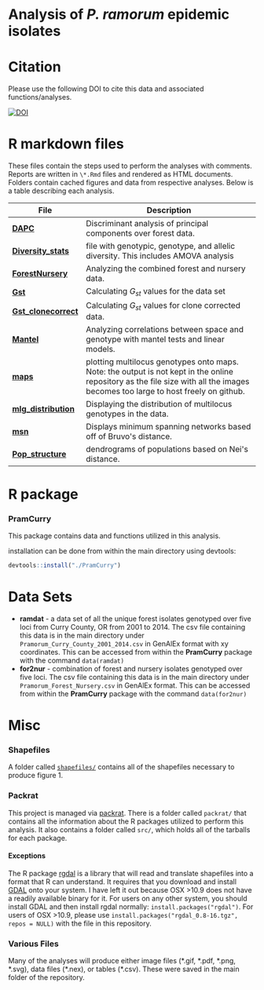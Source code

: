 # Analysis of *P. ramorum* epidemic isolates

Citation
========
Please use the following DOI to cite this data and associated functions/analyses.

[![DOI](https://zenodo.org/badge/doi/10.5281/zenodo.13007.svg)](http://dx.doi.org/10.5281/zenodo.13007)


R markdown files
========

These files contain the steps used to perform the analyses with comments.
Reports are written in `\*.Rmd` files and rendered as HTML documents. Folders
contain cached figures and data from respective analyses. Below is a table
describing each analysis.

|File|Description|
|----|----|
|[**DAPC**](DAPC.Rmd)|Discriminant analysis of principal components over forest data.|
|[**Diversity_stats**](Diversity_stats.Rmd)|file with genotypic, genotype, and allelic diversity. This includes AMOVA analysis|
|[**ForestNursery**](ForestNursery.Rmd)|Analyzing the combined forest and nursery data.|
|[**Gst**](Gst.Rmd)|Calculating $G_{st}$ values for the data set|
|[**Gst_clonecorrect**](Gst_clonecorrect.Rmd)|Calculating $G_{st}$ values for clone corrected data.|
|[**Mantel**](Mantel.Rmd)|Analyzing correlations between space and genotype with mantel tests and linear models.|
|[**maps**](maps.Rmd)| plotting multilocus genotypes onto maps. Note: the output is not kept in the online repository as the file size with all the images becomes too large to host freely on github.|
|[**mlg_distribution**](mlg_distribution.Rmd)| Displaying the distribution of multilocus genotypes in the data. |
|[**msn**](msn.Rmd)| Displays minimum spanning networks based off of Bruvo's distance. |
|[**Pop_structure**](Pop_structure.Rmd)|dendrograms of populations based on Nei's distance.|

R package
=========

### PramCurry

This package contains data and functions utilized in this analysis.

installation can be done from within the main directory using devtools:

```r
devtools::install("./PramCurry")
```

Data Sets
=========

  - **ramdat** - a data set of all the unique forest isolates genotyped over
    five loci from Curry County, OR from 2001 to 2014. The csv file containing
    this data is in the main directory under
    `Pramorum_Curry_County_2001_2014.csv` in GenAlEx format with xy coordinates.
    This can be accessed from within the **PramCurry** package with the command
    `data(ramdat)`
  - **for2nur** - combination of forest and nursery isolates genotyped over five
    loci. The csv file containing this data is in the main directory under
    `Pramorum_Forest_Nursery.csv` in GenAlEx format. This can be accessed from
    within the **PramCurry** package with the command `data(for2nur)`
  
Misc
=========

### Shapefiles

A folder called [`shapefiles/`](shapefiles) contains all of the shapefiles necessary to
produce figure 1.

### Packrat

This project is managed via [packrat](http://rstudio.github.io/packrat/). There
is a folder called `packrat/` that contains all the information about the R
packages utilized to perform this analysis. It also contains a folder called
`src/`, which holds all of the tarballs for each package.

#### Exceptions

The R package [rgdal](http://cran.r-project.org/web/packages/rgdal/) is a
library that will read and translate shapefiles into a format that R can
understand. It requires that you download and install
[GDAL](http://www.gdal.org/) onto your system. I have left it out because OSX
\>10.9 does not have a readily available binary for it. For users on any other
system, you should install GDAL and then install rgdal normally:
`install.packages("rgdal")`. For users of OSX \>10.9, please use
`install.packages("rgdal_0.8-16.tgz", repos = NULL)` with the file in this
repository.

### Various Files

Many of the analyses will produce either image files (\*.gif, \*.pdf, \*.png,
\*.svg), data files (\*.nex), or tables (\*.csv). These were saved in the main
folder of the repository.
